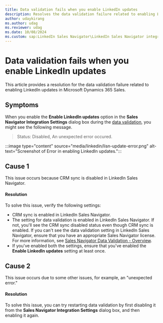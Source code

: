 ```yaml
---
title: Data validation fails when you enable LinkedIn updates
description: Resolves the data validation failure related to enabling LinkedIn updates in Microsoft Dynamics 365 Sales. 
author: udaykirang
ms.author: udag
ms.reviewer: udag
ms.date: 10/08/2024
ms.custom: sap:LinkedIn Sales Navigator\LinkedIn Sales Navigator integration errors
---
```

# Data validation fails when you enable LinkedIn updates

This article provides a resolution for the data validation failure related to enabling LinkedIn updates in Microsoft Dynamics 365 Sales.  

## Symptoms

When you enable the **Enable LinkedIn updates** option in the **Sales Navigator Integration Settings** dialog box during the [data validation](/dynamics365/sales/linkedin/data-validation), you might see the following message.

> Status: Disabled, An unexpected error occured.

:::image type="content" source="media/linkedin/lisn-update-error.png" alt-text="Screenshot of Error in enabling LinkedIn updates.":::

## Cause 1

This issue occurs because CRM sync is disabled in LinkedIn Sales Navigator.

#### Resolution

To solve this issue, verify the following settings:

- CRM sync is enabled in LinkedIn Sales Navigator.
- The setting for data validation is enabled in LinkedIn Sales Navigator. If not, you'll see the CRM sync disabled status even though CRM sync is enabled. If you can't see the data validation setting in LinkedIn Sales Navigator, ensure that you have an appropriate Sales Navigator license. For more information, see [Sales Navigator Data Validation - Overview](https://www.linkedin.com/help/sales-navigator/answer/a120992).
- If you've enabled both the settings, ensure that you've enabled the **Enable LinkedIn updates** setting at least once.

## Cause 2

This issue occurs due to some other issues, for example, an "unexpected error."

#### Resolution

To solve this issue, you can try restarting data validation by first disabling it from the **Sales Navigator Integration Settings** dialog box, and then enabling it again.
